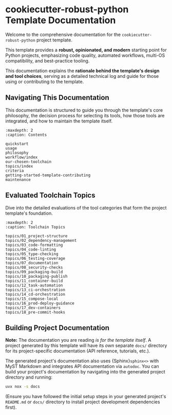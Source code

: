 # cookiecutter-robust-python Template Documentation

Welcome to the comprehensive documentation for the `cookiecutter-robust-python` project template.

This template provides a **robust, opinionated, and modern** starting point for Python projects, emphasizing code quality, automated workflows, multi-OS compatibility, and best-practice tooling.

This documentation explains the **rationale behind the template's design and tool choices**, serving as a detailed technical log and guide for those using or contributing to the template.

## Navigating This Documentation

This documentation is structured to guide you through the template's core philosophy, the decision process for selecting its tools, how those tools are integrated, and how to maintain the template itself.

```{toctree}
:maxdepth: 2
:caption: Contents

quickstart
usage
philosophy
workflow/index
our-chosen-toolchain
topics/index
criteria
getting-started-template-contributing
maintenance
```

## Evaluated Toolchain Topics

Dive into the detailed evaluations of the tool categories that form the project template's foundation.

```{toctree}
:maxdepth: 2
:caption: Toolchain Topics

topics/01_project-structure
topics/02_dependency-management
topics/03_code-formatting
topics/04_code-linting
topics/05_type-checking
topics/06_testing-coverage
topics/07_documentation
topics/08_security-checks
topics/09_packaging-build
topics/10_packaging-publish
topics/11_container-build
topics/12_task-automation
topics/13_ci-orchestration
topics/14_cd-orchestration
topics/15_compose-local
topics/16_prod-deploy-guidance
topics/17_dev-containers
topics/18_pre-commit-hooks
```

## Building Project Documentation

**Note:** The documentation you are reading _is for the template itself_. A project generated by this template will have its _own_ separate `docs/` directory for its project-specific documentation (API reference, tutorials, etc.).

The generated project's documentation also uses {Sphinx}`sphinx<>` with MyST Markdown and integrates API documentation via `autodoc`. You can build your project's documentation by navigating into the generated project directory and running:

```bash
uvx nox -s docs
```

(Ensure you have followed the initial setup steps in your generated project's `README.md` or `docs/` directory to install project development dependencies first).
